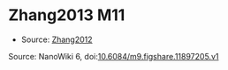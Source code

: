 <a name="material" />

# Zhang2013 M11
<script type="application/ld+json">
  {
    "@context": "https://schema.org/",
    "@type": "ChemicalSubstance",
    "@id": "https://egonw.github.io/nanowiki/nanowiki316.html#material",
    "http://purl.org/dc/terms/conformsTo":
      {
        "@type": "CreativeWork",
        "@id": "https://bioschemas.org/profiles/ChemicalSubstance/0.4-RELEASE/"
      },
    "identfier": "316",
    "name": "Zhang2013 M11",
    "url": "https://egonw.github.io/nanowiki/nanowiki316.html#material",
    "sameAs": "http://127.0.0.1/mediawiki/index.php/Special:URIResolver/Zhang2013_M11"
  }
</script>


* Source: [Zhang2012](articleZhang2012.md)


Source: NanoWiki 6, doi:[10.6084/m9.figshare.11897205.v1](https://doi.org/10.6084/m9.figshare.11897205.v1)

